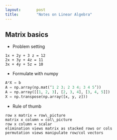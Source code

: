 ```yaml
---
layout:       post
title:        "Notes on Linear Algebra"
---
```


## Matrix basics

* Problem setting

```
1x + 2y + 3 z = 12
2x + 3y + 4z = 11
3x + 4y + 5z = 10
```

* Formulate with numpy

```python
A*X = b
A = np.array(np.mat(‘1 2 3; 2 3 4; 3 4 5’))
A = np.array([[1, 2, 3], [2, 3, 4], [3, 4, 5]])
X = np.transpose(np.array([x, y, z]))
```

* Rule of thumb

```
row x matrix = row\_picture
matrix x column = col\_picture
row x column = scalar
elimination views matrix as stacked rows or cols
permutation views manipulate row/col vectors
```




